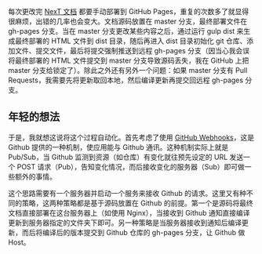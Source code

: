 <p>每次更改完 <a href="http://theme-next.iissnan.com">NexT 文档</a> 都要手动部署到 GitHub Pages，重复的次数多了就显得很麻烦，出错的几率也会变大。文档源码放置在 master 分支，最终部署文件在 gh-pages 分支。当在 master 分支更改某些内容之后，通过运行 gulp dist 来生成最终部署的 HTML 文件到 dist 目录，随后再进入 dist 目录初始化 git 仓库、添加文件、提交文件，最后将提交强制推送到远程 gh-pages 分支（因当心我会误将最终部署的 HTML 文件提交到 master 分支导致源码丢失，我在 GitHub 上把 master 分支给锁定了）。除此之外还有另外一个问题：如果 master 分支有 Pull Requests，我需要先将更新取回本地，然后编译更新再提交回远程 gh-pages 分支。</p>
<h2 id="年轻的想法"><a href="#年轻的想法" class="headerlink" title="年轻的想法"></a>年轻的想法</h2><p>于是，我就想这说将这个过程自动化。首先考虑了使用 <a href="https://developer.github.com/webhooks/">GitHub Webhooks</a>，这是 Github 提供的一种机制，使应用能与 Github 通讯。这种机制实际上就是 Pub/Sub，当 Github 监测到资源（如仓库）有变化就往预先设定的 URL 发送一个 POST 请求（Pub），告知变化情况，而后接收变化的服务器（Sub）即可做一些额外的事情。</p>
<p>这个思路需要有一个服务器并启动一个服务来接收 Github 的请求。这里又有种不同的策略，这两种策略都是基于源码放置在 Github 的前提。第一个是源码将最终文档直接部署在这台服务器上（如使用 Nginx），当接收到 Github 通知直接编译更新到服务器指定的文件夹下即可。另一种策略是当服务器接收到通知后编译更新，而后将编译后的版本提交到 Github 仓库的 gh-pages 分支，让 Github 做 Host。</p>